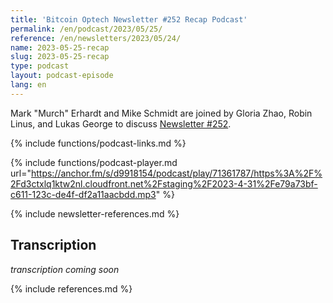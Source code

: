 ```yaml
---
title: 'Bitcoin Optech Newsletter #252 Recap Podcast'
permalink: /en/podcast/2023/05/25/
reference: /en/newsletters/2023/05/24/
name: 2023-05-25-recap
slug: 2023-05-25-recap
type: podcast
layout: podcast-episode
lang: en
---
```

Mark "Murch" Erhardt and Mike Schmidt are joined by Gloria Zhao, Robin Linus,
and Lukas George to discuss [Newsletter #252]({{page.reference}}).

{% include functions/podcast-links.md %}

{% include functions/podcast-player.md url="https://anchor.fm/s/d9918154/podcast/play/71361787/https%3A%2F%2Fd3ctxlq1ktw2nl.cloudfront.net%2Fstaging%2F2023-4-31%2Fe79a73bf-c611-123c-de4f-df2a11aacbdd.mp3" %}

{% include newsletter-references.md %}

## Transcription

_transcription coming soon_

{% include references.md %}
